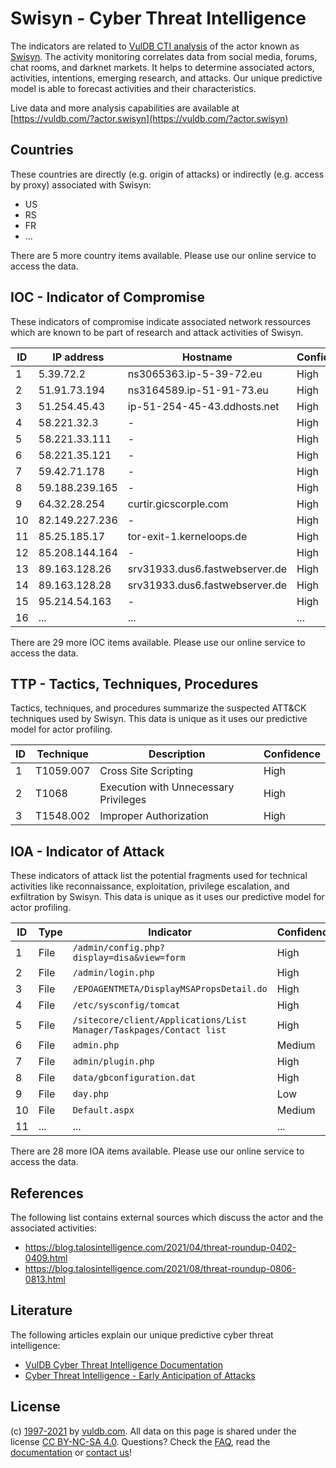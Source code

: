 # Swisyn - Cyber Threat Intelligence

The indicators are related to [VulDB CTI analysis](https://vuldb.com/?doc.cti) of the actor known as [Swisyn](https://vuldb.com/?actor.swisyn). The activity monitoring correlates data from social media, forums, chat rooms, and darknet markets. It helps to determine associated actors, activities, intentions, emerging research, and attacks. Our unique predictive model is able to forecast activities and their characteristics.

Live data and more analysis capabilities are available at [https://vuldb.com/?actor.swisyn](https://vuldb.com/?actor.swisyn)

## Countries

These countries are directly (e.g. origin of attacks) or indirectly (e.g. access by proxy) associated with Swisyn:

* US
* RS
* FR
* ...

There are 5 more country items available. Please use our online service to access the data.

## IOC - Indicator of Compromise

These indicators of compromise indicate associated network ressources which are known to be part of research and attack activities of Swisyn.

ID | IP address | Hostname | Confidence
-- | ---------- | -------- | ----------
1 | 5.39.72.2 | ns3065363.ip-5-39-72.eu | High
2 | 51.91.73.194 | ns3164589.ip-51-91-73.eu | High
3 | 51.254.45.43 | ip-51-254-45-43.ddhosts.net | High
4 | 58.221.32.3 | - | High
5 | 58.221.33.111 | - | High
6 | 58.221.35.121 | - | High
7 | 59.42.71.178 | - | High
8 | 59.188.239.165 | - | High
9 | 64.32.28.254 | curtir.gicscorple.com | High
10 | 82.149.227.236 | - | High
11 | 85.25.185.17 | tor-exit-1.kerneloops.de | High
12 | 85.208.144.164 | - | High
13 | 89.163.128.26 | srv31933.dus6.fastwebserver.de | High
14 | 89.163.128.28 | srv31933.dus6.fastwebserver.de | High
15 | 95.214.54.163 | - | High
16 | ... | ... | ...

There are 29 more IOC items available. Please use our online service to access the data.

## TTP - Tactics, Techniques, Procedures

Tactics, techniques, and procedures summarize the suspected ATT&CK techniques used by Swisyn. This data is unique as it uses our predictive model for actor profiling.

ID | Technique | Description | Confidence
-- | --------- | ----------- | ----------
1 | T1059.007 | Cross Site Scripting | High
2 | T1068 | Execution with Unnecessary Privileges | High
3 | T1548.002 | Improper Authorization | High

## IOA - Indicator of Attack

These indicators of attack list the potential fragments used for technical activities like reconnaissance, exploitation, privilege escalation, and exfiltration by Swisyn. This data is unique as it uses our predictive model for actor profiling.

ID | Type | Indicator | Confidence
-- | ---- | --------- | ----------
1 | File | `/admin/config.php?display=disa&view=form` | High
2 | File | `/admin/login.php` | High
3 | File | `/EPOAGENTMETA/DisplayMSAPropsDetail.do` | High
4 | File | `/etc/sysconfig/tomcat` | High
5 | File | `/sitecore/client/Applications/List Manager/Taskpages/Contact list` | High
6 | File | `admin.php` | Medium
7 | File | `admin/plugin.php` | High
8 | File | `data/gbconfiguration.dat` | High
9 | File | `day.php` | Low
10 | File | `Default.aspx` | Medium
11 | ... | ... | ...

There are 28 more IOA items available. Please use our online service to access the data.

## References

The following list contains external sources which discuss the actor and the associated activities:

* https://blog.talosintelligence.com/2021/04/threat-roundup-0402-0409.html
* https://blog.talosintelligence.com/2021/08/threat-roundup-0806-0813.html

## Literature

The following articles explain our unique predictive cyber threat intelligence:

* [VulDB Cyber Threat Intelligence Documentation](https://vuldb.com/?doc.cti)
* [Cyber Threat Intelligence - Early Anticipation of Attacks](https://www.scip.ch/en/?labs.20201022)

## License

(c) [1997-2021](https://vuldb.com/?doc.changelog) by [vuldb.com](https://vuldb.com/?doc.about). All data on this page is shared under the license [CC BY-NC-SA 4.0](https://creativecommons.org/licenses/by-nc-sa/4.0/). Questions? Check the [FAQ](https://vuldb.com/?doc.faq), read the [documentation](https://vuldb.com/?doc) or [contact us](https://vuldb.com/?contact)!
